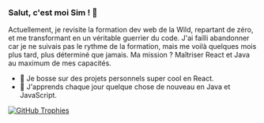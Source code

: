 ### Salut, c'est moi Sim ! 👋

Actuellement, je revisite la formation dev web de la Wild, repartant de zéro, 
et me transformant en un véritable guerrier du code. 
J'ai failli abandonner car je ne suivais pas le rythme de la formation, 
mais me voilà quelques mois plus tard, plus déterminé que jamais. 
Ma mission ? Maîtriser React et Java au maximum de mes capacités.

- 🔭 Je bosse sur des projets personnels super cool en React.
- 🌱 J'apprends chaque jour quelque chose de nouveau en Java et JavaScript.

[![GitHub Trophies](https://github-profile-trophy.vercel.app/?username=simbld&theme=dracula&row=2&column=3&margin-w=15&margin-h=15)](https://github.com/ryo-ma/github-profile-trophy)

